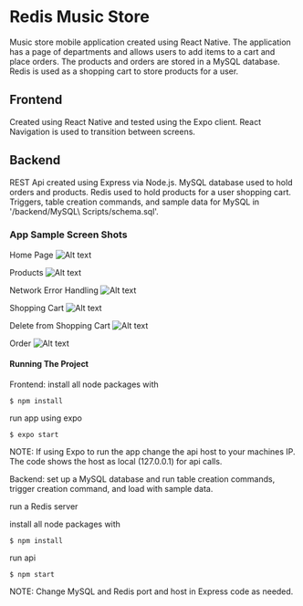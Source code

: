 # Redis Music Store

Music store mobile application created using React Native. The application has a page of departments and allows users to add items to a cart and place orders. The products and orders are stored in a MySQL database. Redis is used as a shopping cart to store products for a user.

## Frontend

Created using React Native and tested using the Expo client. React Navigation is used to transition between screens.

## Backend

REST Api created using Express via Node.js. MySQL database used to hold orders and products. Redis used to hold products for a user shopping cart. Triggers, table creation commands, and sample data for MySQL in '/backend/MySQL\ Scripts/schema.sql'.

### App Sample Screen Shots

Home Page
![Alt text](/appScreenShots/home.PNG?raw=true)

Products
![Alt text](/appScreenShots/products.PNG?raw=true)

Network Error Handling
![Alt text](/appScreenShots/networkError.PNG?raw=true)

Shopping Cart
![Alt text](/appScreenShots/cart.PNG?raw=true)

Delete from Shopping Cart
![Alt text](/appScreenShots/cart.PNG?raw=true)

Order
![Alt text](/appScreenShots/order.PNG?raw=true)

#### Running The Project

Frontend:
install all node packages with
```
$ npm install
```
run app using expo
```
$ expo start
```

NOTE: If using Expo to run the app change the api host to your machines IP. The code shows the host as local (127.0.0.1) for api calls.

Backend:
set up a MySQL database and run table creation commands, trigger creation command, and load with sample data.

run a Redis server

install all node packages with
```
$ npm install
```

run api
```
$ npm start
```

NOTE: Change MySQL and Redis port and host in Express code as needed.
